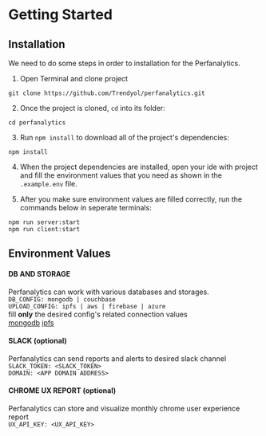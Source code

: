 # Getting Started

## Installation
We need to do some steps in order to installation for the Perfanalytics.
1. Open Terminal and clone project
```
git clone https://github.com/Trendyol/perfanalytics.git
```

2. Once the project is cloned, `cd` into its folder:
```
cd perfanalytics
```

3. Run `npm install` to download all of the project's dependencies:
```
npm install
```

4. When the project dependencies are installed, open your ide with project and fill the environment values that you need as shown in the `.example.env` file. 

5. After you make sure environment values are filled correctly, run the commands below in seperate terminals:
```
npm run server:start
npm run client:start
```


## Environment Values

  #### DB AND STORAGE
  Perfanalytics can work with various databases and storages. <br>
  `DB_CONFIG: mongodb | couchbase`  <br>
  `UPLOAD_CONFIG: ipfs | aws | firebase | azure` <br>
  fill **only** the desired config's related connection values  <br>
  [mongodb](https://www.mongodb.com/docs/manual/introduction) [ipfs](https://docs.pinata.cloud) 

  #### SLACK (optional)
  Perfanalytics can send reports and alerts to desired slack channel <br>
  `SLACK_TOKEN: <SLACK_TOKEN>` <br>
  `DOMAIN: <APP DOMAIN ADDRESS>` <br>

  #### CHROME UX REPORT (optional)
  Perfanalytics can store and visualize monthly chrome user experience report <br>
  `UX_API_KEY: <UX_API_KEY>` <br>


  



